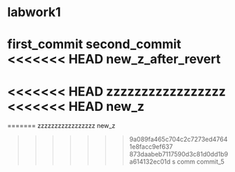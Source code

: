 # labwork1
first_commit
second_commit
<<<<<<< HEAD
new_z_after_revert
=======
<<<<<<< HEAD
zzzzzzzzzzzzzzzzz
<<<<<<< HEAD
new_z
=======
=======
zzzzzzzzzzzzzzzzz
new_z
>>>>>>> 9a089fa465c704c2c7273ed47641e8facc9ef637
>>>>>>> 873daabeb7117590d3c81d0dd1b9a614132ec01d
>>>>>>> s
comm
commit_5